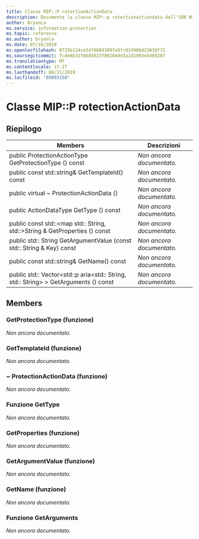 ```yaml
---
title: Classe MIP::P rotectionActionData
description: Documenta la classe MIP::p rotectionactiondata dell'SDK Microsoft Information Protection (MIP).
author: BryanLa
ms.service: information-protection
ms.topic: reference
ms.author: bryanla
ms.date: 07/16/2019
ms.openlocfilehash: 0725b124ce54706843897a5fc019906d23038f71
ms.sourcegitcommit: fcde8b31f8685023f002044d3a1d1903e548d207
ms.translationtype: MT
ms.contentlocale: it-IT
ms.lasthandoff: 08/21/2019
ms.locfileid: "69893158"
---
```

# <a name="class-mipprotectionactiondata"></a>Classe MIP::P rotectionActionData 
  
## <a name="summary"></a>Riepilogo
 Members                        | Descrizioni                                
--------------------------------|---------------------------------------------
public ProtectionActionType GetProtectionType () const  | _Non ancora documentato._
public const std::string& GetTemplateId() const  | _Non ancora documentato._
public virtual ~ ProtectionActionData ()  | _Non ancora documentato._
public ActionDataType GetType () const  | _Non ancora documentato._
public const std::\<map std:: String, std::\>String & GetProperties () const  | _Non ancora documentato._
public std:: String GetArgumentValue (const std:: String & Key) const  | _Non ancora documentato._
public const std::string& GetName() const  | _Non ancora documentato._
public std:: Vector\<std::p aria\<std:: String, std:: String\> \> GetArguments () const  | _Non ancora documentato._
  
## <a name="members"></a>Members
  
### <a name="getprotectiontype-function"></a>GetProtectionType (funzione)
_Non ancora documentato._

  
### <a name="gettemplateid-function"></a>GetTemplateId (funzione)
_Non ancora documentato._

  
### <a name="protectionactiondata-function"></a>~ ProtectionActionData (funzione)
_Non ancora documentato._

  
### <a name="gettype-function"></a>Funzione GetType
_Non ancora documentato._

  
### <a name="getproperties-function"></a>GetProperties (funzione)
_Non ancora documentato._

  
### <a name="getargumentvalue-function"></a>GetArgumentValue (funzione)
_Non ancora documentato._

  
### <a name="getname-function"></a>GetName (funzione)
_Non ancora documentato._

  
### <a name="getarguments-function"></a>Funzione GetArguments
_Non ancora documentato._
